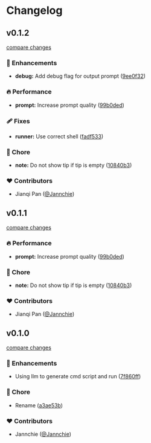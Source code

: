 # Changelog

## v0.1.2

[compare changes](https://github.com/Jannchie/cmdrun/compare/v0.1.0...v0.1.2)

### 🚀 Enhancements

- **debug:** Add debug flag for output prompt ([9ee0f32](https://github.com/Jannchie/cmdrun/commit/9ee0f32))

### 🔥 Performance

- **prompt:** Increase prompt quality ([99b0ded](https://github.com/Jannchie/cmdrun/commit/99b0ded))

### 🩹 Fixes

- **runner:** Use correct shell ([fadf533](https://github.com/Jannchie/cmdrun/commit/fadf533))

### 🏡 Chore

- **note:** Do not show tip if tip is empty ([10840b3](https://github.com/Jannchie/cmdrun/commit/10840b3))

### ❤️ Contributors

- Jianqi Pan ([@Jannchie](http://github.com/Jannchie))

## v0.1.1

[compare changes](https://github.com/Jannchie/cmdrun/compare/v0.1.0...v0.1.1)

### 🔥 Performance

- **prompt:** Increase prompt quality ([99b0ded](https://github.com/Jannchie/cmdrun/commit/99b0ded))

### 🏡 Chore

- **note:** Do not show tip if tip is empty ([10840b3](https://github.com/Jannchie/cmdrun/commit/10840b3))

### ❤️ Contributors

- Jianqi Pan ([@Jannchie](http://github.com/Jannchie))

## v0.1.0

[compare changes](https://github.com/Jannchie/cmdrun/compare/a6994d809943208047131bdde8cfdfd3222755d4...v0.1.0)

### 🚀 Enhancements

- Using llm to generate cmd script and run ([7f860ff](https://github.com/Jannchie/cmdrun/commit/7f860ff))

### 🏡 Chore

- Rename ([a3ae53b](https://github.com/Jannchie/cmdrun/commit/a3ae53b))

### ❤️ Contributors

- Jannchie ([@Jannchie](http://github.com/Jannchie))
